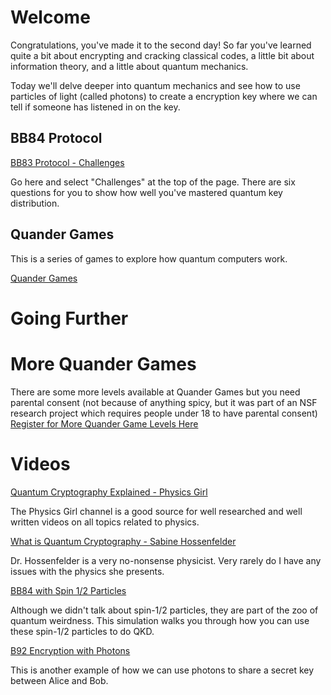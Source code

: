 # Welcome

Congratulations, you've made it to the second day!  So far you've learned
quite a bit about encrypting and cracking classical codes, a little bit about
information theory, and a little about quantum mechanics.

Today we'll delve deeper into quantum mechanics and see how to use particles of light 
(called photons) to create a encryption key where we can tell if someone has listened
in on the key.

## BB84 Protocol

[BB83 Protocol - Challenges](https://www.st-andrews.ac.uk/physics/quvis/simulations_html5/sims/BB84_photons/BB84_photons.html)

Go here and select "Challenges" at the top of the page.  There are six questions for you to 
show how well you've mastered quantum key distribution.

## Quander Games

This is a series of games to explore how quantum computers work.

[Quander Games](https://go.wisc.edu/n3b62e)

# Going Further

# More Quander Games

There are some more levels available at Quander Games but you need parental consent (not because of anything spicy, but it was part of an NSF research project which requires people under 18 to have parental consent)
[Register for More Quander Game Levels Here](http://quander-consent.s3-website.us-east-2.amazonaws.com/)

# Videos

[Quantum Cryptography Explained - Physics Girl](https://youtu.be/UiJiXNEm-Go)

The Physics Girl channel is a good source for well researched and well written videos on all topics related to physics.

[What is Quantum Cryptography - Sabine Hossenfelder](https://youtu.be/fLJ9mvTS68Y)

Dr. Hossenfelder is a very no-nonsense physicist.  Very rarely do I have any issues with the physics she presents.

[BB84 with Spin 1/2 Particles](https://www.st-andrews.ac.uk/physics/quvis/simulations_html5/sims/cryptography-bb84/Quantum_Cryptography.html)

Although we didn't talk about spin-1/2 particles, they are part of the zoo of quantum weirdness.  This simulation walks you
through how you can use these spin-1/2 particles to do QKD.

[B92 Encryption with Photons](https://www.st-andrews.ac.uk/physics/quvis/simulations_html5/sims/cryptography-b92/B92_photons.html)

This is another example of how we can use photons to share a secret key between Alice and Bob.
